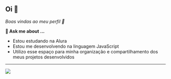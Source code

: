 ## Oi 👋

_Boas vindas ao meu perfil 💙_

**💬 Ask me about ...**

- Estou estudando na Alura
- Estou me desenvolvendo na linguagem JavaScript
- Utilizo esse espaço para minha organização e compartilhamento dos meus projetos desenvolvidos

-------------------------------------------
![](https://pin.it/3cYnkGT3S)
